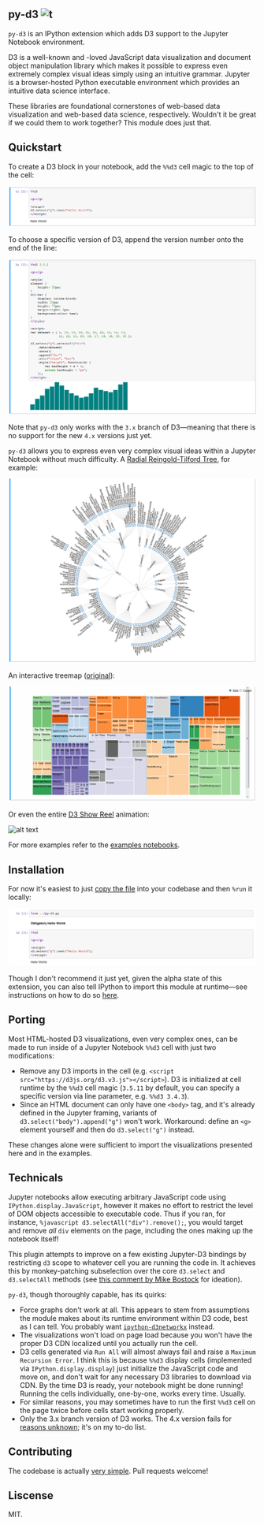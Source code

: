 ## py-d3  ![t](https://img.shields.io/badge/status-alpha-yellow.svg)

`py-d3` is an IPython extension which adds D3 support to the Jupyter Notebook environment.

D3 is a well-known and -loved JavaScript data visualization and document object manipulation library which makes it possible to express even extremely complex visual ideas simply using an intuitive grammar. Jupyter is a browser-hosted Python executable environment which provides an intuitive data science interface.

These libraries are foundational cornerstones of web-based data visualization and web-based data science, respectively.  Wouldn't it be great if we could them to work together? This module does just that.

## Quickstart

To create a D3 block in your notebook, add the `%%d3` cell magic to the top of the cell:

![alt text](./figures/hello-world-example.png "Logo Title Text 1")

To choose a specific version of D3, append the version number onto the end of the line:

![alt text](./figures/bar-chart-example.png "Logo Title Text 1")

Note that `py-d3` only works with the `3.x` branch of D3&mdash;meaning that there is no support for the new `4.x`
versions just yet.

`py-d3` allows you to express even very complex visual ideas within a Jupyter Notebook without much difficulty.
A [Radial Reingold-Tilford Tree](http://bl.ocks.org/mbostock/4063550), for example:

![alt text](./figures/radial-tree-example.png "Logo Title Text 1")

An interactive treemap ([original](http://bl.ocks.org/mbostock/4063582)):

![alt text](./figures/tree-diagram-example.gif "Logo Title Text 1")

Or even the entire [D3 Show Reel](https://bl.ocks.org/mbostock/1256572) animation:

![alt text](./figures/show-reel.gif "Logo Title Text 1")

For more examples refer to the [examples notebooks](https://github.com/ResidentMario/py-d3/tree/master/notebooks).

## Installation

For now it's easiest to just [copy the file](https://github.com/ResidentMario/py-d3/blob/master/py-d3.py) into your
codebase and then `%run` it locally:

![alt text](./figures/import-py-d3-example.png "Logo Title Text 1")

Though I don't recommend it just yet, given the alpha state of this extension, you can also tell IPython to import this
 module at runtime&mdash;see instructions on how to do so [here](http://ipython.org/ipython-doc/rel-0.12.1/config/extensions/index.html#extensions-overview).

## Porting

Most HTML-hosted D3 visualizations, even very complex ones, can be made to run inside of a Jupyter Notebook `%%d3` cell with just two modifications:

* Remove any D3 imports in the cell (e.g. `<script src="https://d3js.org/d3.v3.js"></script>`). D3 is initialized at cell runtime by the `%%d3` cell magic (`3.5.11` by default, you can specify a specific version via line parameter, e.g. `%%d3 3.4.3`).
* Since an HTML document can only have one `<body>` tag, and it's already defined in the Jupyter framing, variants of `d3.select("body").append("g")` won't work. Workaround: define an `<g>` element yourself and then do `d3.select("g")` instead.

These changes alone were sufficient to import the visualizations presented here and in the examples.

## Technicals

Jupyter notebooks allow executing arbitrary JavaScript code using `IPython.display.JavaScript`, however it makes no effort to restrict the level of DOM objects accessible to executable code. Thus if you ran, for instance, `%javascript d3.selectAll("div").remove();`, you would target and remove *all* `div` elements on the page, including the ones making up the notebook itself!

This plugin attempts to improve on a few existing Jupyter-D3 bindings by restricting `d3` scope to whatever cell you are running the code in. It achieves this by monkey-patching subselection over the core `d3.select` and `d3.selectAll` methods (see [this comment by Mike Bostock](https://github.com/d3/d3/issues/2947) for ideation).

`py-d3`, though thoroughly capable, has its quirks:

* Force graphs don't work at all. This appears to stem from assumptions the module makes about its runtime environment within D3 code, best as I can tell. You probably want [`ipython-d3networkx`](https://github.com/jdfreder/ipython-d3networkx) instead.
* The visualizations won't load on page load because you won't have the proper D3 CDN localized until you actually run the cell.
* D3 cells generated via `Run All` will almost always fail and raise a `Maximum Recursion Error`. I think this is because `%%d3` display cells (implemented via `IPython.display.display`) just initialize the JavaScript code and move on, and don't wait for any necessary D3 libraries to download via CDN. By the time D3 is ready, your notebook might be done running! Running the cells individually, one-by-one, works every time. Usually.
* For similar reasons, you may sometimes have to run the first `%%d3` cell on the page twice before cells start working properly.
* Only the 3.x branch version of D3 works. The 4.x version fails for [reasons unknown](http://stackoverflow.com/questions/39335992/d3-4-0-does-not-create-a-global-d3-variable-when-imported-into-jupyter-notebook); it's on my to-do list.

## Contributing

The codebase is actually [very simple](https://github.com/ResidentMario/py-d3/blob/master/py-d3.py). Pull requests
welcome!

## Liscense

MIT.